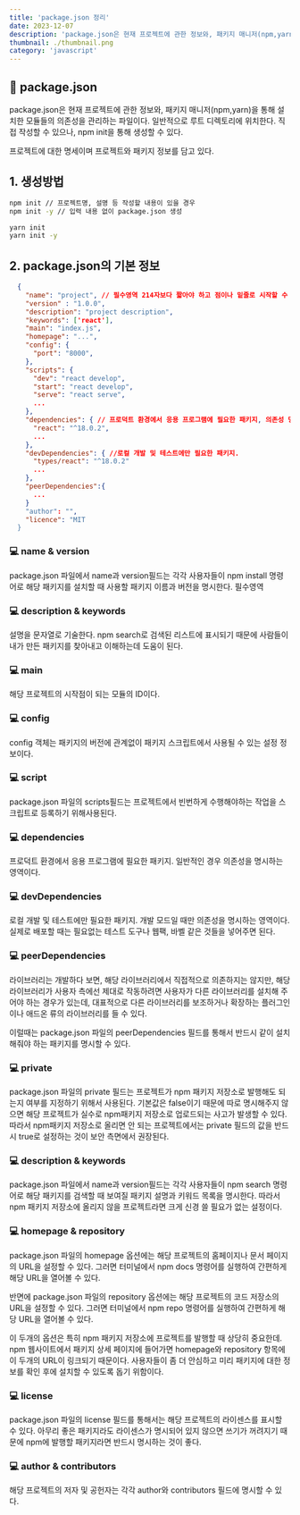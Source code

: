 ```yaml
---
title: 'package.json 정리'
date: 2023-12-07
description: 'package.json은 현재 프로젝트에 관한 정보와, 패키지 매니저(npm,yarn)을 통해 설치한 모듈들의 의존성을 관리하는 파일이다. 일반적으로 루트 디렉토리에 위치한다. 직접 작성할 수 있으나, npm init을 통해 생성할 수 있다.'
thumbnail: ./thumbnail.png
category: 'javascript'
---
```


## 📃 package.json

package.json은 현재 프로젝트에 관한 정보와, 패키지 매니저(npm,yarn)을 통해 설치한 모듈들의 의존성을 관리하는 파일이다. 일반적으로 루트 디렉토리에 위치한다. 직접 작성할 수 있으나, npm init을 통해 생성할 수 있다.

프로젝트에 대한 명세이며 프로젝트와 패키지 정보를 담고 있다.

## 1. 생성방법

```bash
npm init // 프로젝트명, 설명 등 작성할 내용이 있을 경우
npm init -y // 입력 내용 없이 package.json 생성

yarn init
yarn init -y
```

## 2. package.json의 기본 정보

```json
  {
    "name": "project", // 필수영역 214자보다 짧아야 하고 점이나 밑줄로 시작할 수 없다.
    "version" : "1.0.0",
    "description": "project description",
    "keywords": ['react'],
    "main": "index.js",
    "homepage": "...",
    "config": {
      "port": "8000",
    },
    "scripts": {
      "dev": "react develop",
      "start": "react develop",
      "serve": "react serve",
      ...
    },
    "dependencies": { // 프로덕트 환경에서 응용 프로그램에 필요한 패키지, 의존성 명시 영역
      "react": "^18.0.2",
      ...
    },
    "devDependencies": { //로컬 개발 및 테스트에만 필요한 패키지.
      "types/react": "^18.0.2"
      ...
    },
    "peerDependencies":{
      ...
    }
    "author": "",
    "licence": "MIT
  }
```

### 💻 name & version

package.json 파일에서 name과 version필드는 각각 사용자들이 npm install 명령어로 해당 패키지를 설치할 때 사용할 패키지 이름과 버전을 명시한다. 필수영역

### 💻 description & keywords

설명을 문자열로 기술한다. npm search로 검색된 리스트에 표시되기 때문에 사람들이 내가 만든 패키지를 찾아내고 이해하는데 도움이 된다.

### 💻 main

해당 프로젝트의 시작점이 되는 모듈의 ID이다.

### 💻 config

config 객체는 패키지의 버전에 관계없이 패키지 스크립트에서 사용될 수 있는 설정 정보이다.

### 💻 script

package.json 파일의 scripts필드는 프로젝트에서 빈번하게 수행해야하는 작업을 스크립트로 등록하기 위해사용된다.

### 💻 dependencies

프로덕트 환경에서 응용 프로그램에 필요한 패키지. 일반적인 경우 의존성을 명시하는 영역이다.

### 💻 devDependencies

로컬 개발 및 테스트에만 필요한 패키지. 개발 모드일 때만 의존성을 명시하는 영역이다. 실제로 배포할 때는 필요없는 테스트 도구나 웹팩, 바벨 같은 것들을 넣어주면 된다.

### 💻 peerDependencies

라이브러리는 개발하다 보면, 해당 라이브러리에서 직접적으로 의존하지는 않지만, 해당 라이브러리가 사용자 측에선 제대로 작동하려면 사용자가 다른 라이브러리를 설치해 주어야 하는 경우가 있는데, 대표적으로 다른 라이브러리를 보조하거나 확장하는 플러그인이나 애드온 류의 라이브러리를 들 수 있다.

이럴때는 package.json 파일의 peerDependencies 필드를 통해서 반드시 같이 설치해줘야 하는 패키지를 명시할 수 있다.

### 💻 private

package.json 파일의 private 필드는 프로젝트가 npm 패키지 저장소로 발행해도 되는지 여부를 지정하기 위해서 사용된다. 기본값은 false이기 때문에 따로 명시해주지 않으면 해당 프로젝트가 실수로 npm패키지 저장소로 업로드되는 사고가 발생할 수 있다. 따라서 npm패키지 저장소로 올리면 안 되는 프로젝트에서는 private 필드의 값을 반드시 true로 설정하는 것이 보안 측면에서 권장된다.

### 💻 description & keywords

package.json 파일에서 name과 version필드는 각각 사용자들이 npm search 명령어로 해당 패키지를 검색할 때 보여질 패키지 설명과 키워드 목록을 명시한다. 따라서 npm 패키지 저장소에 올리지 않을 프로젝트라면 크게 신경 쓸 필요가 없는 설정이다.

### 💻 homepage & repository

package.json 파일의 homepage 옵션에는 해당 프로젝트의 홈페이지나 문서 페이지의 URL을 설정할 수 있다. 그러면 터미널에서 npm docs 명령어를 실행하여 간편하게 해당 URL을 열어볼 수 있다.

반면에 package.json 파일의 repository 옵션에는 해당 프로젝트의 코드 저장소의 URL을 설정할 수 있다. 그러면 터미널에서 npm repo 명령어를 실행하여 간편하게 해당 URL을 열어볼 수 있다.

이 두개의 옵션은 특히 npm 패키지 저장소에 프로젝트를 발행할 때 상당히 중요한데. npm 웹사이트에서 패키지 상세 페이지에 들어가면 homepage와 repository 항목에 이 두개의 URL이 링크되기 때문이다. 사용자들이 좀 더 안심하고 미리 패키지에 대한 정보를 확인 후에 설치할 수 있도록 돕기 위함이다.

### 💻 license

package.json 파일의 license 필드를 통해서는 해당 프로젝트의 라이센스를 표시할 수 있다. 아무리 좋은 패키지라도 라이센스가 명시되어 있지 않으면 쓰기가 꺼려지기 때문에 npm에 발행할 패키지라면 반드시 명시하는 것이 좋다.

### 💻 author & contributors

해당 프로젝트의 저자 및 공헌자는 각각 author와 contributors 필드에 명시할 수 있다.
